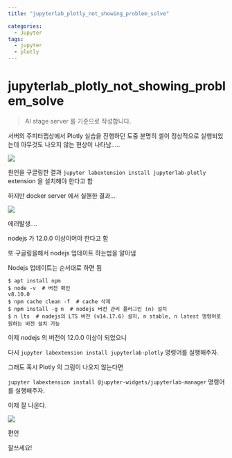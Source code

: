 ```yaml
---
title: "jupyterlab_plotly_not_showing_problem_solve"

categories:
  - Jupyter
tags:
  - jupyter
  - plotly
---
```


# jupyterlab_plotly_not_showing_problem_solve

> AI stage server 를 기준으로 작성합니다.

서버의 주피터랩상에서 Plotly 실습을 진행하던 도중 분명히 셀이 정상적으로 실행되었는데 아무것도 나오지 않는 현상이 나타남.....

![]({{site.url}}/assets/images/boostcamp/1631099768010.png)

원인을 구글링한 결과 `jupyter labextension install jupyterlab-plotly` extension 을 설치해야 한다고 함

하지만 docker server 에서 실핸한 결과...

![]({{site.url}}/assets/images/boostcamp/1631099983592.png)

에러발생....

nodejs 가 12.0.0 이상이어야 한다고 함

또 구글링을해서 nodejs 업데이트 하는법을 알아냄

Nodejs 업데이트는 순서대로 하면 됨

```
$ apt install npm
$ node -v  # 버전 확인
v8.10.0
$ npm cache clean -f  # cache 삭제
$ npm install -g n  # nodejs 버전 관리 플러그인 (n) 설치
$ n lts  # nodejs의 LTS 버전 (v14.17.6) 설치, n stable, n latest 명령어로 원하는 버전 설치 가능
```

이제 nodejs 의 버전이 12.0.0 이상이 되었으니

다시 `jupyter labextension install jupyterlab-plotly` 명령어를 실행해주자.

그래도 혹시 Plotly 의 그림이 나오지 않는다면

`jupyter labextension install @jupyter-widgets/jupyterlab-manager` 명령어를 실행해주자.

이제 잘 나온다.

![]({{site.url}}/assets/images/boostcamp/1631101255240.png)

편안

잘쓰세요!


